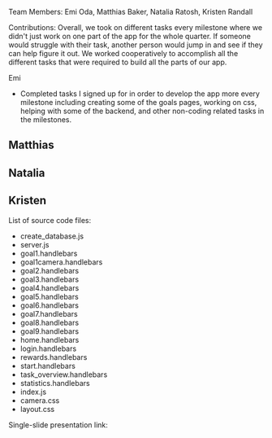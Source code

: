 Team Members: Emi Oda, Matthias Baker, Natalia Ratosh, Kristen Randall

Contributions: 
Overall, we took on different tasks every milestone where we didn't just work on one part of the app for the whole quarter. If someone would struggle with their task, another person would jump in and see if they can help figure it out. We worked cooperatively to accomplish all the different tasks that were required to build all the parts of our app.

Emi
- Completed tasks I signed up for in order to develop the app more every milestone including creating some of the goals pages, working on css, helping with some of the backend, and other non-coding related tasks in the milestones. 

Matthias
- 

Natalia
- 

Kristen
-

List of source code files:
- create_database.js
- server.js
- goal1.handlebars
- goal1camera.handlebars
- goal2.handlebars
- goal3.handlebars
- goal4.handlebars
- goal5.handlebars
- goal6.handlebars
- goal7.handlebars
- goal8.handlebars
- goal9.handlebars
- home.handlebars
- login.handlebars
- rewards.handlebars
- start.handlebars
- task_overview.handlebars
- statistics.handlebars
- index.js
- camera.css
- layout.css

Single-slide presentation link: 
